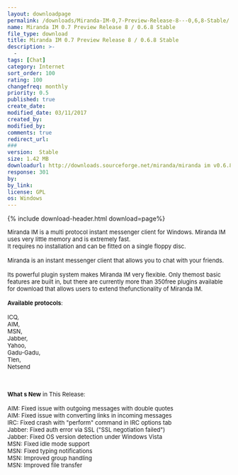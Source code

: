 ```yaml
---
layout: downloadpage
permalink: /downloads/Miranda-IM-0,7-Preview-Release-8---0,6,8-Stable/
name: Miranda IM 0.7 Preview Release 8 / 0.6.8 Stable
file_type: download
title: Miranda IM 0.7 Preview Release 8 / 0.6.8 Stable
description: >-
  -
tags: [Chat]
category: Internet
sort_order: 100
rating: 100
changefreq: monthly
priority: 0.5
published: true
create_date: 
modified_date: 03/11/2017
created_by: 
modified_by: 
comments: true
redirect_url: 
### 
version:  Stable
size: 1.42 MB
downloadurl: http://downloads.sourceforge.net/miranda/miranda im v0.6.8 unicode.zip
response: 301
by: 
by_link: 
license: GPL 
os: Windows
---
```


{% include download-header.html download=page%}

<p style="fix-download-text !important">
<p><font size="2"><p>Miranda IM is a multi protocol instant messenger client for Windows. Miranda IM uses very little memory and is extremely fast. <br />
It requires no installation and can be fitted on a single floppy disc. <br />
<br />
Miranda is an instant messenger client that allows you to chat with your friends.<br />
<br />
Its powerful plugin system makes Miranda IM very flexible. Only themost basic features are built in, but there are currently more than 350free plugins available for download that allows users to extend thefunctionality of Miranda IM.<br />
<br />
<strong>Available protocols</strong>:<br />
<br />
ICQ, <br />
AIM, <br />
MSN, <br />
Jabber, <br />
Yahoo, <br />
Gadu-Gadu, <br />
Tlen, <br />
Netsend<br />
</p>
<div class="celltext_big"><br />
<br />
<strong>What s New</strong> in This Release:<br />
<br />
AIM: Fixed issue with outgoing messages with double quotes<br />
AIM: Fixed issue with converting links in incoming messages<br />
IRC: Fixed crash with "perform" command in IRC options tab<br />
Jabber: Fixed auth error via SSL ("SSL negotiation failed")<br />
Jabber: Fixed OS version detection under Windows Vista<br />
MSN: Fixed idle mode support<br />
MSN: Fixed typing notifications<br />
MSN: Improved group handling<br />
MSN: Improved file transfer</div></p></p>
